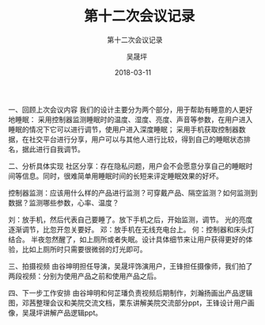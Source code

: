 ﻿---
layout:     post
title:      第十二次会议记录
subtitle:   第十二次会议记录
date:       2018-03-11 
author:     吴晟坪
header-img: img/Meeting_Record_bg.jpg
catalog: true
tags:
    - Meeting
---

一、回顾上次会议内容
我们的设计主要分为两个部分，用于帮助有睡意的人更好地睡眠：
采用控制器监测睡眠时的温度、湿度、亮度、声音等参数，在用户进入睡眠的情况下它可以进行调节，使用户进入深度睡眠；
采用手机获取控制器数据，在社交平台进行分享，用户可以与其他人进行比较，得到自己的睡眠状态排名，据此进行自我调节。

二、分析具体实现
社区分享：存在隐私问题，用户会不会愿意分享自己的睡眠时间等信息。同时，很难简单用睡眠时间的长短来评定睡眠效果的好坏。

控制器监测：应该用什么样的产品进行监测？可穿戴产品、隔空监测？如何监测到数据？监测哪些参数，心率、温度？

刘：放手机，然后代表自己要睡了。放下手机之后，开始监测，调节。
光的亮度逐渐调节，比忽开忽关要好。
邓：放手机在无线充电台上。
何：控制器和床头灯结合。
半夜忽然醒了，如上厕所或者失眠。设计具体细节来让用户获得更好的体验，比如上厕所时只需要很微弱的灯光即可。


三、拍摄视频
由谷坤明担任导演，吴晟坪饰演用户，王锋担任摄像师，我们拍了两段视频：分别为使用产品之前和使用产品之后。

四、下一步工作安排
由谷坤明和何芷璠负责视频后期制作，刘瀚扬画出产品逻辑图，邓茜整理会议和美院交流文档，栗东讲解美院交流部分ppt，王锋设计用户画像，吴晟坪讲解产品逻辑ppt。
